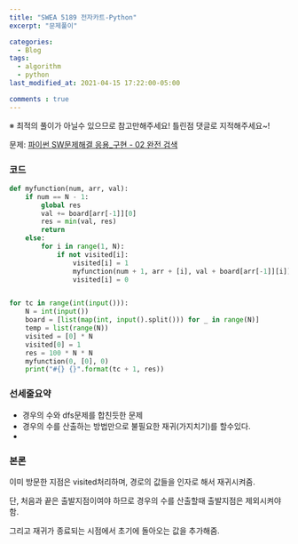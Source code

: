 ```yaml
---
title: "SWEA 5189 전자카트-Python"
excerpt: "문제풀이"

categories:
  - Blog
tags:
  - algorithm
  - python
last_modified_at: 2021-04-15 17:22:00-05:00

comments : true
---
```




※ 최적의 풀이가 아닐수 있으므로 참고만해주세요!  틀린점 댓글로 지적해주세요~! 

문제: [파이썬 SW문제해결 응용_구현 - 02 완전 검색](https://swexpertacademy.com/main/learn/course/subjectDetail.do?courseId=AVuPDYSqAAbw5UW6&subjectId=AWUYDrI61lYDFAVT#)



### 코드

```python
def myfunction(num, arr, val):
    if num == N - 1:
        global res
        val += board[arr[-1]][0]
        res = min(val, res)
        return
    else:
        for i in range(1, N):
            if not visited[i]:
                visited[i] = 1
                myfunction(num + 1, arr + [i], val + board[arr[-1]][i])
                visited[i] = 0


for tc in range(int(input())):
    N = int(input())
    board = [list(map(int, input().split())) for _ in range(N)]
    temp = list(range(N))
    visited = [0] * N
    visited[0] = 1
    res = 100 * N * N
    myfunction(0, [0], 0)
    print("#{} {}".format(tc + 1, res))
```



### 선세줄요약

- 경우의 수와 dfs문제를 합친듯한 문제
- 경우의 수를 산출하는 방법만으로 불필요한 재귀(가지치기)를 할수있다.
- 

### 본론

이미 방문한 지점은 visited처리하며, 경로의 값들을 인자로 해서 재귀시켜줌.

단, 처음과 끝은 출발지점이여야 하므로 경우의 수를 산출할때 출발지점은 제외시켜야함.

그리고 재귀가 종료되는 시점에서 초기에 돌아오는 값을 추가해줌.